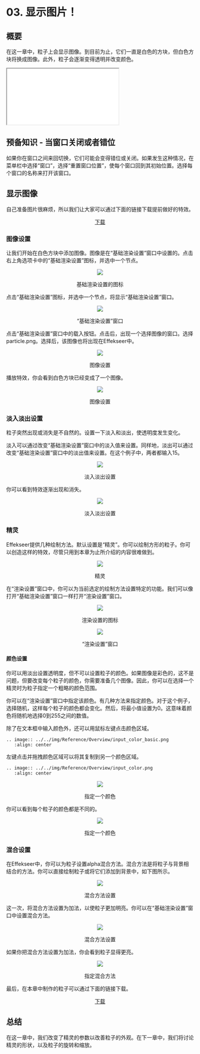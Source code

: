 ﻿# 03. 显示图片！

## 概要

在这一章中，粒子上会显示图像。到目前为止，它们一直是白色的方块，但白色方块将换成图像。此外，粒子会逐渐变得透明并改变颜色。

<iframe src='../../Sample/viewer_en.html#03_02_Sample/effect.efk'></iframe>

## 预备知识 - 当窗口关闭或者错位

如果你在窗口之间来回切换，它们可能会变得错位或关闭。如果发生这种情况，在菜单栏中选择“窗口”，选择“重置窗口位置”，使每个窗口回到其初始位置。选择每个窗口的名称来打开该窗口。

## 显示图像

自己准备图片很麻烦，所以我们让大家可以通过下面的链接下载提前做好的特效。

<div align="center">
<a href = "../../Sample/03_01_Sample.zip">下载</a>
</div>

### 图像设置

让我们开始在白色方块中添加图像。图像是在“基础渲染设置”窗口中设置的。点击右上角选项卡中的“基础渲染设置”图标，并选中一个节点。

<div align="center">
<img src="../../img/Tutorial/03_render_common_icon.png">
<p>基础渲染设置的图标</p>
</div>

点击“基础渲染设置”图标，并选中一个节点，将显示“基础渲染设置”窗口。

<div align="center">
<img src="../../img/Tutorial/03_rendercommon_en.png">
<p>“基础渲染设置”窗口</p>
</div>

点击“基础渲染设置”窗口中的载入按钮。点击后，出现一个选择图像的窗口。选择particle.png。选择后，该图像也将出现在Effekseer中。

<div align="center">
<img src="../../img/Tutorial/03_texture_en.png">
<p>图像设置</p>
</div>

播放特效，你会看到白色方块已经变成了一个图像。

<div align="center">
<img src="../../img/Tutorial/03_texture.gif">
<p>图像设置</p>
</div>

### 淡入淡出设置

粒子突然出现或消失是不自然的。设置一下淡入和淡出，使透明度发生变化。

淡入可以通过改变“基础渲染设置”窗口中的淡入值来设置。同样地，淡出可以通过改变“基础渲染设置”窗口中的淡出值来设置。在这个例子中，两者都输入15。

<div align="center">
<img src="../../img/Tutorial/03_fade_en.png">
<p>淡入淡出设置</p>
</div>

你可以看到特效逐渐出现和消失。

<div align="center">
<img src="../../img/Tutorial/03_fade.gif">
<p>淡入淡出设置</p>
</div>

### 精灵

Effekseer提供几种绘制方法。默认设置是“精灵”。你可以绘制方形的粒子。你可以创造这样的特效，尽管只用到本章为止所介绍的内容很难做到。

<div align="center">
<img src="../../img/Tutorial/03_sprite.png">
<p>精灵</p>
</div>

在“渲染设置”窗口中，你可以为当前选定的绘制方法设置特定的功能。我们可以像打开“基础渲染设置”窗口一样打开“渲染设置”窗口。

<div align="center">
<img src="../../img/Tutorial/03_render_icon.png">
<p>渲染设置的图标</p>
</div>

<div align="center">
<img src="../../img/Tutorial/03_render_en.png">
<p>“渲染设置”窗口</p>
</div>

#### 颜色设置

你可以用淡出设置透明度，但不可以设置粒子的颜色。如果图像是彩色的，这不是问题，但要改变每个粒子的颜色，你需要准备几个图像。因此，你可以在选择一个精灵时为粒子指定一个粗略的颜色范围。

你可以在“渲染设置”窗口中指定该颜色。有几种方法来指定颜色。对于这个例子，选择随机，这样每个粒子的颜色都会变化。然后，将最小值设置为0。这意味着颜色将随机地选择0到255之间的数值。

除了在文本框中输入颜色外，还可以用鼠标左键点击颜色区域。

```eval_rst
.. image:: ../../img/Reference/Overview/input_color_basic.png
   :align: center
```

左键点击并拖拽颜色区域可以将其复制到另一个颜色区域。

```eval_rst
.. image:: ../../img/Reference/Overview/input_color.png
   :align: center
```

<div align="center">
<img src="../../img/Tutorial/03_color_en.png">
<p>指定一个颜色</p>
</div>

你可以看到每个粒子的颜色都是不同的。

<div align="center">
<img src="../../img/Tutorial/03_color.gif">
<p>指定一个颜色</p>
</div>

### 混合设置

在Effekseer中，你可以为粒子设置alpha混合方法。混合方法是将粒子与背景相结合的方法。你可以直接绘制粒子或将它们添加到背景中，如下图所示。

<div align="center">
<img src="../../img/Tutorial/03_blendmode.png">
<p>混合方法设置</p>
</div>

这一次，将混合方法设置为加法，以使粒子更加明亮。你可以在“基础渲染设置”窗口中设置混合方法。

<div align="center">
<img src="../../img/Tutorial/03_blend_en.png">
<p>混合方法设置</p>
</div>

如果你把混合方法设置为加法，你会看到粒子显得更亮。

<div align="center">
<img src="../../img/Tutorial/03_blend.gif">
<p>指定混合方法</p>
</div>

最后，在本章中制作的粒子可以通过下面的链接下载。

<div align="center">
<a href = "../../Sample/03_02_Sample.zip">下载</a>
</div>

## 总结

在这一章中，我们改变了精灵的参数以改善粒子的外观。在下一章中，我们将讨论精灵的形状，以及粒子的旋转和缩放。